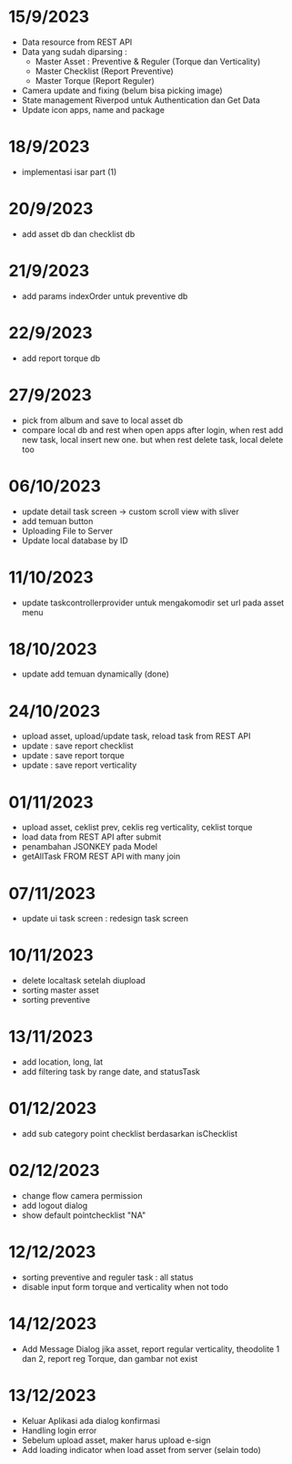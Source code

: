 # 15/9/2023
- Data resource from REST API
- Data yang sudah diparsing :
    - Master Asset : Preventive & Reguler (Torque dan Verticality)
    - Master Checklist (Report Preventive)
    - Master Torque (Report Reguler)
- Camera update and fixing (belum bisa picking image)
- State management Riverpod untuk Authentication dan Get Data
- Update icon apps, name and package
# 18/9/2023
- implementasi isar part (1)
# 20/9/2023
- add asset db dan checklist db
# 21/9/2023
- add params indexOrder untuk preventive db
# 22/9/2023
- add report torque db
# 27/9/2023
- pick from album and save to local asset db
- compare local db and rest when open apps after login, when rest add new task, local insert new one. but when rest delete task, local delete too
# 06/10/2023
- update detail task screen -> custom scroll view with sliver
- add temuan button
- Uploading File to Server
- Update local database by ID
# 11/10/2023
- update taskcontrollerprovider untuk mengakomodir set url pada asset menu
# 18/10/2023
- update add temuan dynamically (done)
# 24/10/2023
- upload asset, upload/update task, reload task from REST API
- update : save report checklist
- update : save report torque
- update : save report verticality
# 01/11/2023
- upload asset, ceklist prev, ceklis reg verticality, ceklist torque
- load data from REST API after submit 
- penambahan JSONKEY pada Model
- getAllTask FROM REST API with many join
# 07/11/2023
- update ui task screen : redesign task screen
# 10/11/2023
- delete localtask setelah diupload
- sorting master asset
- sorting preventive
# 13/11/2023
- add location, long, lat
- add filtering task by range date, and statusTask
# 01/12/2023
- add sub category point checklist berdasarkan isChecklist
# 02/12/2023
- change flow camera permission
- add logout dialog
- show default pointchecklist "NA"
# 12/12/2023
- sorting preventive and reguler task : all status
- disable input form torque and verticality when not todo
# 14/12/2023
- Add Message Dialog jika asset, report regular verticality, theodolite 1 dan 2, report reg Torque, dan gambar not exist
# 13/12/2023
- Keluar Aplikasi ada dialog konfirmasi
- Handling login error
- Sebelum upload asset, maker harus upload e-sign
- Add loading indicator when load asset from server (selain todo)
